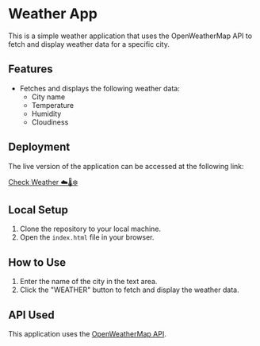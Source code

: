 # Weather App

This is a simple weather application that uses the OpenWeatherMap API to fetch and display weather data for a specific city.

## Features

- Fetches and displays the following weather data:
  - City name
  - Temperature
  - Humidity
  - Cloudiness

## Deployment

The live version of the application can be accessed at the following link:

[Check Weather ☁️🌡️❄️](https://legendary-speculoos-3e761f.netlify.app/)

## Local Setup

1. Clone the repository to your local machine.
2. Open the `index.html` file in your browser.

## How to Use

1. Enter the name of the city in the text area.
2. Click the "WEATHER" button to fetch and display the weather data.

## API Used

This application uses the [OpenWeatherMap API](https://openweathermap.org/).
